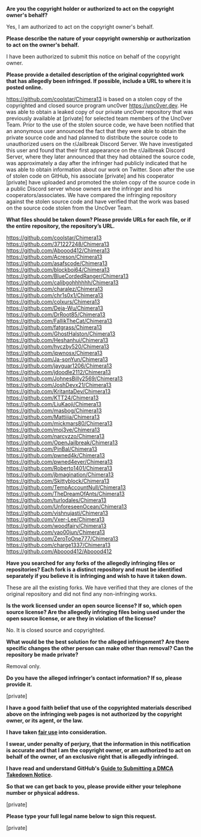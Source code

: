**Are you the copyright holder or authorized to act on the copyright owner's behalf?**

Yes, I am authorized to act on the copyright owner's behalf.

**Please describe the nature of your copyright ownership or authorization to act on the owner's behalf.**

I have been authorized to submit this notice on behalf of the copyright owner.

**Please provide a detailed description of the original copyrighted work that has allegedly been infringed. If possible, include a URL to where it is posted online.**

https://github.com/coolstar/Chimera13 is based on a stolen copy of the copyrighted and closed source program unc0ver https://unc0ver.dev. He was able to obtain a leaked copy of our private unc0ver repository that was previously available at [private] for selected team members of the Unc0ver Team. Prior to the use of the stolen source code, we have been notified that an anonymous user announced the fact that they were able to obtain the private source code and had planned to distribute the source code to unauthorized users on the r/Jailbreak Discord Server. We have investigated this user and found that their first appearance on the r/Jailbreak Discord Server, where they later announced that they had obtained the source code, was approximately a day after the infringer had publicly indicated that he was able to obtain information about our work on Twitter. Soon after the use of stolen code on GitHub, his associate [private] and his cooperator [private] have uploaded and promoted the stolen copy of the source code in a public Discord server whose owners are the infringer and his cooperators/associates. We have compared the infringing repository against the stolen source code and have verified that the work was based on the source code stolen from the Unc0ver Team.

**What files should be taken down? Please provide URLs for each file, or if the entire repository, the repository’s URL.**

https://github.com/coolstar/Chimera13  
https://github.com/371227248/Chimera13  
https://github.com/Aboood412/Chimera13  
https://github.com/Acreson/Chimera13  
https://github.com/asafscode/Chimera13  
https://github.com/blockboi64/Chimera13  
https://github.com/BlueCordedRanger/Chimera13  
https://github.com/calibgohhhhhh/Chimera13  
https://github.com/charalez/Chimera13  
https://github.com/chr1s0x1/Chimera13  
https://github.com/colxurs/Chimera13  
https://github.com/Deja-Wu/Chimera13  
https://github.com/DrRoot85/Chimera13  
https://github.com/FallikTheCat/Chimera13  
https://github.com/fatgrass/Chimera13  
https://github.com/GhostHalston/Chimera13  
https://github.com/Heshanhui/Chimera13  
https://github.com/hyczby520/Chimera13  
https://github.com/ipwnosx/Chimera13  
https://github.com/Ja-sonYun/Chimera13  
https://github.com/jayguar1206/Chimera13  
https://github.com/jdoodle2112/Chimera13  
https://github.com/JohnesBilly2569/Chimera13  
https://github.com/JoshDevx21/Chimera13  
https://github.com/KritantaDev/Chimera13  
https://github.com/KTT24/Chimera13  
https://github.com/LiuKaoji/Chimera13  
https://github.com/masbog/Chimera13  
https://github.com/Mattiiia/Chimera13  
https://github.com/mickmars80/Chimera13  
https://github.com/moj3ve/Chimera13  
https://github.com/narcyzzo/Chimera13  
https://github.com/OpenJailbreak/Chimera13  
https://github.com/PinBal/Chimera13  
https://github.com/pwned4k/Chimera13  
https://github.com/pwned4ever/Chimera13  
https://github.com/Roberto1401/Chimera13  
https://github.com/jbmagination/Chimera13  
https://github.com/Skittyblock/Chimera13  
https://github.com/TempAccountNull/Chimera13  
https://github.com/TheDreamOfAnts/Chimera13  
https://github.com/turlodales/Chimera13  
https://github.com/UnforeseenOcean/Chimera13  
https://github.com/vishnujasti/Chimera13  
https://github.com/Vxer-Lee/Chimera13  
https://github.com/woodfairy/Chimera13  
https://github.com/yao00jun/Chimera13  
https://github.com/ZeroToOne777/Chimera13  
https://github.com/charge1337/Chimera13  
https://github.com/Aboood412/Aboood412  

**Have you searched for any forks of the allegedly infringing files or repositories? Each fork is a distinct repository and must be identified separately if you believe it is infringing and wish to have it taken down.**

These are all the existing forks. We have verified that they are clones of the original repository and did not find any non-infringing works.

**Is the work licensed under an open source license? If so, which open source license? Are the allegedly infringing files being used under the open source license, or are they in violation of the license?**

No. It is closed source and copyrighted.

**What would be the best solution for the alleged infringement? Are there specific changes the other person can make other than removal? Can the repository be made private?**

Removal only.

**Do you have the alleged infringer’s contact information? If so, please provide it.**

[private]

**I have a good faith belief that use of the copyrighted materials described above on the infringing web pages is not authorized by the copyright owner, or its agent, or the law.**

**I have taken <a href="https://www.lumendatabase.org/topics/22">fair use</a> into consideration.**

**I swear, under penalty of perjury, that the information in this notification is accurate and that I am the copyright owner, or am authorized to act on behalf of the owner, of an exclusive right that is allegedly infringed.**

**I have read and understand GitHub's <a href="https://help.github.com/articles/guide-to-submitting-a-dmca-takedown-notice/">Guide to Submitting a DMCA Takedown Notice</a>.**

**So that we can get back to you, please provide either your telephone number or physical address.**

[private]

**Please type your full legal name below to sign this request.**

[private]
